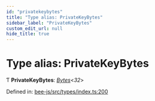 ```yaml
---
id: "privatekeybytes"
title: "Type alias: PrivateKeyBytes"
sidebar_label: "PrivateKeyBytes"
custom_edit_url: null
hide_title: true
---
```


# Type alias: PrivateKeyBytes

Ƭ **PrivateKeyBytes**: [*Bytes*](../interfaces/utils.bytes.bytes.md)<*32*\>

Defined in: [bee-js/src/types/index.ts:200](https://github.com/ethersphere/bee-js/blob/0ac3a7d/src/types/index.ts#L200)
